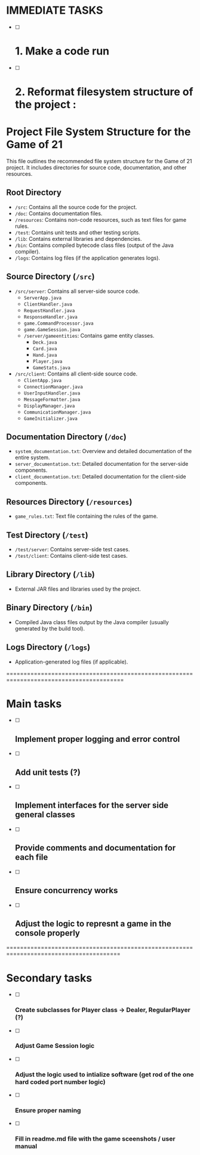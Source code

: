 # IMMEDIATE TASKS

- [ ] # 1. Make a code run
- [ ] # 2. Reformat filesystem structure of the project :

# Project File System Structure for the Game of 21

This file outlines the recommended file system structure for the Game of 21 project. It includes directories for source code, documentation, and other resources.

## Root Directory

- `/src`: Contains all the source code for the project.
- `/doc`: Contains documentation files.
- `/resources`: Contains non-code resources, such as text files for game rules.
- `/test`: Contains unit tests and other testing scripts.
- `/lib`: Contains external libraries and dependencies.
- `/bin`: Contains compiled bytecode class files (output of the Java compiler).
- `/logs`: Contains log files (if the application generates logs).

## Source Directory (`/src`)

- `/src/server`: Contains all server-side source code.
  - `ServerApp.java`
  - `ClientHandler.java`
  - `RequestHandler.java`
  - `ResponseHandler.java`
  - `game.CommandProcessor.java`
  - `game.GameSession.java`
  - `/server/gameentities`: Contains game entity classes.
    - `Deck.java`
    - `Card.java`
    - `Hand.java`
    - `Player.java`
    - `GameStats.java`
- `/src/client`: Contains all client-side source code.
  - `ClientApp.java`
  - `ConnectionManager.java`
  - `UserInputHandler.java`
  - `MessageFormatter.java`
  - `DisplayManager.java`
  - `CommunicationManager.java`
  - `GameInitializer.java`

## Documentation Directory (`/doc`)

- `system_documentation.txt`: Overview and detailed documentation of the entire system.
- `server_documentation.txt`: Detailed documentation for the server-side components.
- `client_documentation.txt`: Detailed documentation for the client-side components.

## Resources Directory (`/resources`)

- `game_rules.txt`: Text file containing the rules of the game.

## Test Directory (`/test`)

- `/test/server`: Contains server-side test cases.
- `/test/client`: Contains client-side test cases.

## Library Directory (`/lib`)

- External JAR files and libraries used by the project.

## Binary Directory (`/bin`)

- Compiled Java class files output by the Java compiler (usually generated by the build tool).

## Logs Directory (`/logs`)

- Application-generated log files (if applicable).



========================================================================================


# Main tasks

- [ ] ## Implement proper logging and error control
- [ ] ## Add unit tests (?)
- [ ] ## Implement interfaces for the server side general classes
- [ ] ## Provide comments and documentation for each file 
- [ ] ## Ensure concurrency works 
- [ ] ## Adjust the logic to represnt a game in the console properly 



=======================================================================================

# Secondary tasks 

- [ ] ### Create subclasses for Player class -> Dealer, RegularPlayer (?)
- [ ] ### Adjust Game Session logic
- [ ] ### Adjust the logic used to intialize software (get rod of the one hard coded port number logic)
- [ ] ### Ensure proper naming
- [ ] ### Fill in readme.md file with the game sceenshots / user manual 



